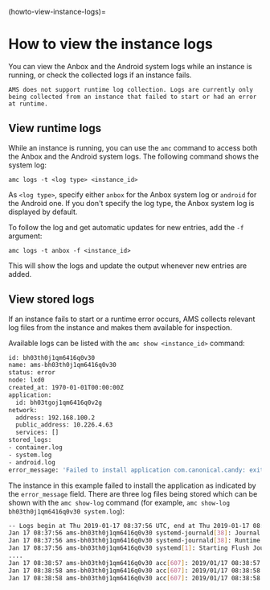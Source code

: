(howto-view-instance-logs)=
# How to view the instance logs

You can view the Anbox and the Android system logs while an instance is running, or check the collected logs if an instance fails.
```{note}
AMS does not support runtime log collection. Logs are currently only being collected from an instance that failed to start or had an error at runtime.
```

## View runtime logs

While an instance is running, you can use the `amc` command to access both the Anbox and the Android system logs. The following command shows the system log:

    amc logs -t <log type> <instance_id>

As `<log type>`, specify either `anbox` for the Anbox system log or `android` for the Android one. If you don't specify the log type, the Anbox system log is displayed by default.

To follow the log and get automatic updates for new entries, add the `-f` argument:

    amc logs -t anbox -f <instance_id>

This will show the logs and update the output whenever new entries are added.

## View stored logs

If an instance fails to start or a runtime error occurs, AMS collects relevant log files from the instance and makes them available for inspection.

Available logs can be listed with the `amc show <instance_id>` command:

```bash
id: bh03th0j1qm6416q0v30
name: ams-bh03th0j1qm6416q0v30
status: error
node: lxd0
created_at: 1970-01-01T00:00:00Z
application:
  id: bh03tgoj1qm6416q0v2g
network:
  address: 192.168.100.2
  public_address: 10.226.4.63
  services: []
stored_logs:
- container.log
- system.log
- android.log
error_message: 'Failed to install application com.canonical.candy: exit status 1'
```

The instance in this example failed to install the application as indicated by the `error_message` field. There are three log files being stored which can be shown with the `amc show-log` command (for example, `amc show-log bh03th0j1qm6416q0v30 system.log`):

```bash
-- Logs begin at Thu 2019-01-17 08:37:56 UTC, end at Thu 2019-01-17 08:38:58 UTC. --
Jan 17 08:37:56 ams-bh03th0j1qm6416q0v30 systemd-journald[38]: Journal started
Jan 17 08:37:56 ams-bh03th0j1qm6416q0v30 systemd-journald[38]: Runtime journal (/run/log/journal/2c8dee797148423b8f8987009ee28eab) is 8.0M, max 99.6M, 91.6M free.
Jan 17 08:37:56 ams-bh03th0j1qm6416q0v30 systemd[1]: Starting Flush Journal to Persistent Storage...
....
Jan 17 08:38:57 ams-bh03th0j1qm6416q0v30 acc[607]: 2019/01/17 08:38:57 Extracting application package ...
Jan 17 08:38:58 ams-bh03th0j1qm6416q0v30 acc[607]: 2019/01/17 08:38:58 Waiting for Android container
Jan 17 08:38:58 ams-bh03th0j1qm6416q0v30 acc[607]: 2019/01/17 08:38:58 Installing application com.canonical.candy from app.apk ...
```
